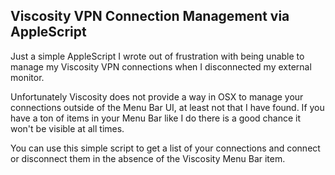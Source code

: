 ## Viscosity VPN Connection Management via AppleScript

Just a simple AppleScript I wrote out of frustration with being unable to manage my Viscosity VPN connections when I disconnected my external monitor.

Unfortunately Viscosity does not provide a way in OSX to manage your connections outside of the Menu Bar UI, at least not that I have found. If you have a ton of items in your Menu Bar like I do there is a good chance it won't be visible at all times. 

You can use this simple script to get a list of your connections and connect or disconnect them in the absence of the Viscosity Menu Bar item. 
